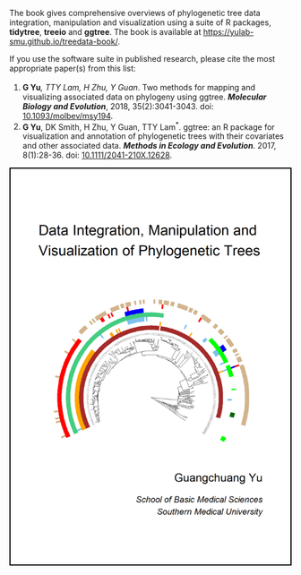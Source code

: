 
The book gives comprehensive overviews of phylogenetic tree data integration, manipulation and visualization using a suite of R packages, **tidytree**, **treeio** and **ggtree**. The book is available at <https://yulab-smu.github.io/treedata-book/>.

If you use the software suite in published research, please cite the most appropriate paper(s) from this list:

1. __G Yu__<sup>*</sup>, TTY Lam, H Zhu, Y Guan<sup>*</sup>. Two methods for mapping and visualizing associated data on phylogeny using ggtree. __*Molecular Biology and Evolution*__, 2018, 35(2):3041-3043.
doi: [10.1093/molbev/msy194](https://doi.org/10.1093/molbev/msy194).
2. __G Yu__, DK Smith, H Zhu, Y Guan, TTY Lam<sup>*</sup>. ggtree: an R package for
visualization and annotation of phylogenetic trees with their covariates and
other associated data. __*Methods in Ecology and Evolution*__. 2017, 8(1):28-36.
doi: [10.1111/2041-210X.12628](https://doi.org/10.1111/2041-210X.12628).

<center>
<a href="https://yulab-smu.github.io/treedata-book/"><img src="book-cover.png" style="width:500px;border:2px solid black;"/></a>
</center>


